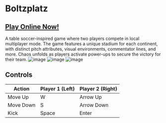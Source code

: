 # Boltzplatz
## [Play Online Now!](https://brutenis.net/boltzplatz)

A table soccer-inspired game where two players compete in local multiplayer mode.
The game features a unique stadium for each continent, with distinct pitch attributes, visual environments, commentator lines, and more.
Chaos unfolds as players activate power-ups to secure the victory for their team.
![image](https://github.com/user-attachments/assets/a77b1a5c-8c5b-495b-b1f0-e3fa6e321b55)
![image](https://github.com/user-attachments/assets/a9e15a2c-73b5-498d-bf96-374977f96200)
![image](https://github.com/user-attachments/assets/0f3dad69-f77c-4e1b-881d-5b405ebd6e7c)



## Controls
| Action      | Player 1 (Left) | Player 2 (Right) |
| ----------- | ------          | ----             | 
| Move Up     |   W             | Arrow Up         |
| Move Down   |   S             | Arrow Down       |
| Kick        |  Space          | Enter            |

